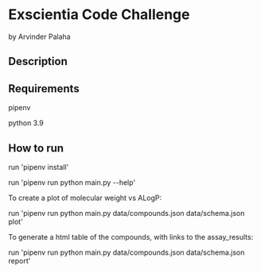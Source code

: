 # Exscientia Code Challenge
by Arvinder Palaha

## Description

## Requirements
pipenv

python 3.9

## How to run
run 'pipenv install'

run 'pipenv run python main.py --help'

To create a plot of molecular weight vs ALogP:

run 'pipenv run python main.py data/compounds.json data/schema.json plot'


To generate a html table of the compounds, with links to the assay_results:

run 'pipenv run python main.py data/compounds.json data/schema.json report'


